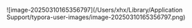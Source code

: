 ![image-20250310165356797](/Users/xhx/Library/Application Support/typora-user-images/image-20250310165356797.png)

 